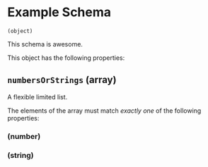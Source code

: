 # Example Schema
`(object)`

This schema is awesome.

This object has the following properties:

## `numbersOrStrings` (array)

A flexible limited list.

The elements of the array must match *exactly one* of the following properties:

### (number)

### (string)